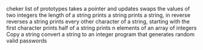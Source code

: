 cheker
list of prototypes
takes a pointer and updates
swaps the values of two integers
 the length of a string
prints a string
prints a string, in reverse
reverses a string
prints every other character of a string, starting with the first character
prints half of a string
prints n elements of an array of integers
Copy a string
convert a string to an integer
program that generates random valid passwords
